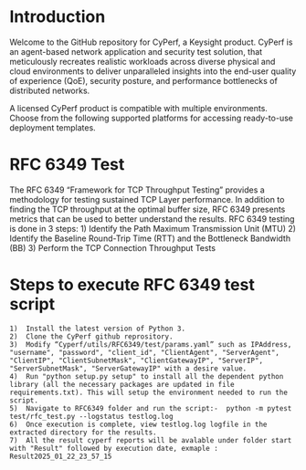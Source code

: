 # Introduction
Welcome to the GitHub repository for CyPerf, a Keysight product. CyPerf is an agent-based network application and security test solution, that meticulously recreates realistic workloads across diverse physical and cloud environments to deliver unparalleled insights into the end-user quality of experience (QoE), security posture, and performance bottlenecks of distributed networks.

A licensed CyPerf product is compatible with multiple environments. Choose from the following supported platforms for accessing ready-to-use deployment templates.

# RFC 6349 Test

The RFC 6349 “Framework for TCP Throughput Testing” provides a methodology for testing sustained TCP Layer performance. 
 In addition to finding the TCP throughput at the optimal buffer size, RFC 6349 presents metrics that can be used to better understand the results.
 RFC 6349 testing is done in 3 steps:
 	1) Identify the Path Maximum Transmission Unit (MTU) 
 	2) Identify the Baseline Round-Trip Time (RTT) and the Bottleneck Bandwidth (BB) 
   	3) Perform the TCP Connection Throughput Tests 

# Steps to execute RFC 6349 test script

    1)	Install the latest version of Python 3.
    2)	Clone the CyPerf github reprository.
    3)	Modify “Cyperf/utils/RFC6349/test/params.yaml” such as IPAddress, "username", "password", "client_id", "ClientAgent", "ServerAgent", "ClientIP", "ClientSubnetMask", "ClientGatewayIP", "ServerIP", "ServerSubnetMask", "ServerGatewayIP" with a desire value.
    4)	Run "python setup.py setup" to install all the dependent python library (all the necessary packages are updated in file requirements.txt). This will setup the environment needed to run the script.
    5)	Navigate to RFC6349 folder and run the script:-  python -m pytest test/rfc_test.py --logstatus testlog.log
    6)	Once execution is complete, view testlog.log logfile in the extracted directory for the results.
    7)  All the result cyperf reports will be avalable under folder start with "Result" followed by execution date, exmaple : Result2025_01_22_23_57_15





